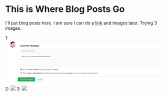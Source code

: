 # This is Where Blog Posts Go

I'll put blog posts here. I am sure I can do a [link](../whatever.md) and images later. Trying 3 images.

1:
![](../images/commit-changes.png)
2:
![]({{site.url}}/images/commit-changes.png)
3:
![](commit-changes.png)
